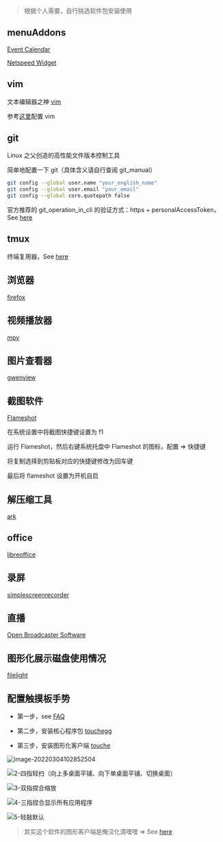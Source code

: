 > 根据个人需要，自行挑选软件包安装使用

## menuAddons

[Event Calendar](https://github.com/Zren/plasma-applet-eventcalendar)

[Netspeed Widget](https://github.com/dfaust/plasma-applet-netspeed-widget)

## vim

文本编辑器之神 [vim](https://wiki.archlinux.org/title/vim)

参考[这里](https://github.com/Brannua/.dotfiles)配置 vim

## git 

Linux 之父创造的高性能文件版本控制工具

简单地配置一下 git（具体含义请自行查阅 git_manual）

```bash
git config --global user.name "your_english_name"
git config --global user.email "your_email"
git config --global core.quotepath false
```

官方推荐的 git_operation_in_cli 的验证方式：https + personalAccessToken，See [here](https://github.blog/2020-12-15-token-authentication-requirements-for-git-operations)

## tmux

终端复用器，See [here](https://wiki.archlinux.org/title/tmux)

## 浏览器

[firefox](https://wiki.archlinux.org/title/firefox)

## 视频播放器

[mpv](https://wiki.archlinux.org/title/mpv)

## 图片查看器

[gwenview](https://archlinux.org/packages/extra/x86_64/gwenview)

## 截图软件

[Flameshot](https://wiki.archlinux.org/title/Flameshot)

在系统设置中将截图快捷键设置为 f1

运行 Flameshot，然后右键系统托盘中 Flameshot 的图标，配置 => 快捷键

将复制选择到剪贴板对应的快捷键修改为回车键

最后将 flameshot 设置为开机自启

## 解压缩工具

[ark](https://archlinux.org/packages/extra/x86_64/ark)

## office

[libreoffice](https://wiki.archlinux.org/title/LibreOffice)

## 录屏

[simplescreenrecorder](https://archlinux.org/packages/community/x86_64/simplescreenrecorder)

## 直播

[Open Broadcaster Software](https://wiki.archlinux.org/title/Open_Broadcaster_Software)

## 图形化展示磁盘使用情况

[filelight](https://archlinux.org/packages/extra/x86_64/filelight)

## 配置触摸板手势

- 第一步，see [FAQ](https://github.com/JoseExposito/touchegg#faq)

- 第二步，安装核心程序包 [touchegg](https://github.com/JoseExposito/touchegg#arch-linux-manjaro-and-derivatives)

- 第三步，安装图形化客户端 [touche](https://github.com/JoseExposito/touche)

![image-20220304102852504](https://aliyun-oss-lpj.oss-cn-qingdao.aliyuncs.com/images/by-picgo/image-20220304102852504.png)

![2-四指轻扫（向上多桌面平铺、向下单桌面平铺、切换桌面）](https://aliyun-oss-lpj.oss-cn-qingdao.aliyuncs.com/images/mass/2-四指轻扫（向上多桌面平铺、向下单桌面平铺、切换桌面）.png)

![3-双指捏合缩放](https://aliyun-oss-lpj.oss-cn-qingdao.aliyuncs.com/images/mass/3-双指捏合缩放.png)

![4-三指捏合显示所有应用程序](https://aliyun-oss-lpj.oss-cn-qingdao.aliyuncs.com/images/mass/4-三指捏合显示所有应用程序.png)

![5-轻敲默认](https://aliyun-oss-lpj.oss-cn-qingdao.aliyuncs.com/images/mass/5-轻敲默认.png)

> 其实这个软件的图形客户端是俺汉化滴嘿嘿 => See [here](https://github.com/JoseExposito/touche/commit/8dd8eae888ff388b8c5715b314d47dc00355e252)

